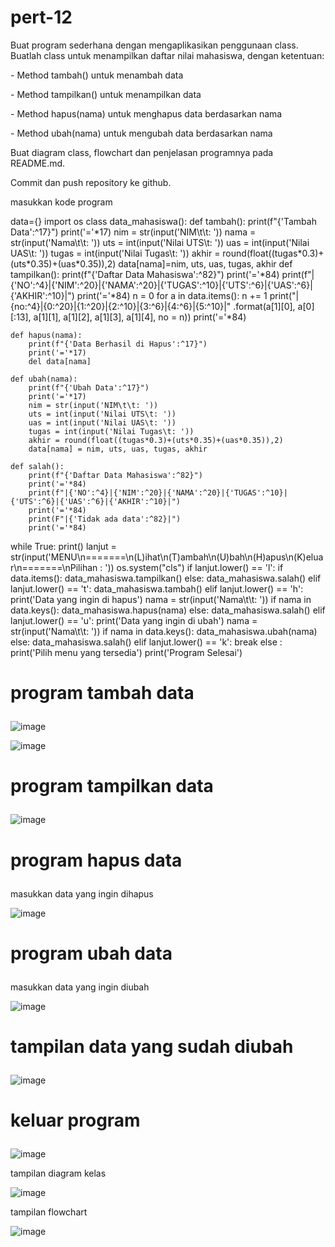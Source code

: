 # pert-12
<p>Buat program sederhana dengan mengaplikasikan penggunaan class. Buatlah
class untuk menampilkan daftar nilai mahasiswa, dengan ketentuan:</p>
<p>- Method tambah() untuk menambah data</p>
<p>- Method tampilkan() untuk menampilkan data</p>
<p>- Method hapus(nama) untuk menghapus data berdasarkan nama</p>
<p>- Method ubah(nama) untuk mengubah data berdasarkan nama</p>
<p>Buat diagram class, flowchart dan penjelasan programnya pada
README.md.</p>
<p>Commit dan push repository ke github.</p>
<p>masukkan kode program </p>data={} 
import os
class data_mahasiswa():
    def tambah():
        print(f"{'Tambah Data':^17}")
        print('='*17)
        nim = str(input('NIM\t\t: '))
        nama = str(input('Nama\t\t: '))
        uts = int(input('Nilai UTS\t: '))
        uas = int(input('Nilai UAS\t: '))
        tugas = int(input('Nilai Tugas\t: '))
        akhir = round(float((tugas*0.3)+(uts*0.35)+(uas*0.35)),2)
        data[nama]=nim, uts, uas, tugas, akhir
    def tampilkan():
        print(f"{'Daftar Data Mahasiswa':^82}")
        print('='*84)
        print(f"|{'NO':^4}|{'NIM':^20}|{'NAMA':^20}|{'TUGAS':^10}|{'UTS':^6}|{'UAS':^6}|{'AKHIR':^10}|")
        print('='*84)
        n = 0
        for a in data.items():
            n += 1
            print("|{no:^4}|{0:^20}|{1:^20}|{2:^10}|{3:^6}|{4:^6}|{5:^10}|"
            .format(a[1][0], a[0][:13], a[1][1], a[1][2], a[1][3], a[1][4], no = n))
        print('='*84)

    def hapus(nama):
        print(f"{'Data Berhasil di Hapus':^17}")
        print('='*17)
        del data[nama]

    def ubah(nama):
        print(f"{'Ubah Data':^17}")
        print('='*17)
        nim = str(input('NIM\t\t: ')) 
        uts = int(input('Nilai UTS\t: '))
        uas = int(input('Nilai UAS\t: '))
        tugas = int(input('Nilai Tugas\t: '))
        akhir = round(float((tugas*0.3)+(uts*0.35)+(uas*0.35)),2)
        data[nama] = nim, uts, uas, tugas, akhir

    def salah():
        print(f"{'Daftar Data Mahasiswa':^82}")
        print('='*84)
        print(f"|{'NO':^4}|{'NIM':^20}|{'NAMA':^20}|{'TUGAS':^10}|{'UTS':^6}|{'UAS':^6}|{'AKHIR':^10}|")
        print('='*84)
        print(F"|{'Tidak ada data':^82}|")
        print('='*84)
while True:
    print()
    lanjut = str(input('MENU\n=======\n(L)ihat\n(T)ambah\n(U)bah\n(H)apus\n(K)eluar\n=======\nPilihan : '))
    os.system("cls")
    if lanjut.lower() == 'l':
        if data.items():
            data_mahasiswa.tampilkan()
        else:
            data_mahasiswa.salah()
    elif lanjut.lower() == 't':
            data_mahasiswa.tambah()
    elif lanjut.lower() == 'h':
        print('Data yang ingin di hapus')
        nama = str(input('Nama\t\t: '))
        if nama in data.keys():
            data_mahasiswa.hapus(nama)
        else:
            data_mahasiswa.salah()
    elif lanjut.lower() == 'u':
        print('Data yang ingin di ubah')
        nama = str(input('Nama\t\t: '))
        if nama in data.keys():
            data_mahasiswa.ubah(nama)
        else:
            data_mahasiswa.salah()
    elif lanjut.lower() == 'k':
        break
    else :
        print('Pilih menu yang tersedia')
print('Program Selesai')
<p></p>



# <p>program tambah data </p>
![image](https://github.com/ekarahayu24/pert-12/assets/147680283/322e2465-0310-4d1f-bcab-b5f7eca1fa35)

![image](https://github.com/ekarahayu24/pert-12/assets/147680283/d5bcf4f6-34b3-4a2d-966a-b0de93d8ad0b)

# <p>program tampilkan data</p>

![image](https://github.com/ekarahayu24/pert-12/assets/147680283/3b349f77-9d78-4544-9620-b4c82b067717)

# <p>program hapus data</p>
<p>masukkan data yang ingin dihapus </p>

![image](https://github.com/ekarahayu24/pert-12/assets/147680283/edc28684-e8fa-4d02-b85e-97df9c29b116)

# <p>program ubah data</p>
<p>masukkan data yang ingin diubah</p>

![image](https://github.com/ekarahayu24/pert-12/assets/147680283/3f25505d-e272-4f7a-9c31-614a452ae406)

# <p>tampilan data yang sudah diubah</p>

![image](https://github.com/ekarahayu24/pert-12/assets/147680283/0189b39f-59a8-46a8-b15e-088eb3e137b5)

# <p>keluar program</p>

![image](https://github.com/ekarahayu24/pert-12/assets/147680283/5ed67b54-fa1f-46b2-ab72-04a2267e13e5)


<p>tampilan diagram kelas</p>

![image](https://github.com/ekarahayu24/pert-12/assets/147680283/d5e70249-0e2e-49d6-a928-afe1a3c4e559)

<p>tampilan flowchart</p>

![image](https://github.com/ekarahayu24/pert-12/assets/147680283/530378ee-8200-4e2e-9a84-29f6ed94f952)











